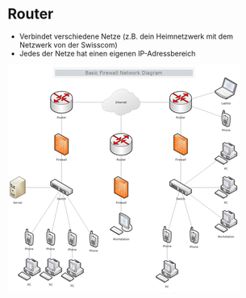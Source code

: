 # Router

* Verbindet verschiedene Netze \(z.B. dein Heimnetzwerk mit dem Netzwerk von der Swisscom\)
* Jedes der Netze hat einen eigenen IP-Adressbereich

![](../../../.gitbook/assets/nimg.png)

